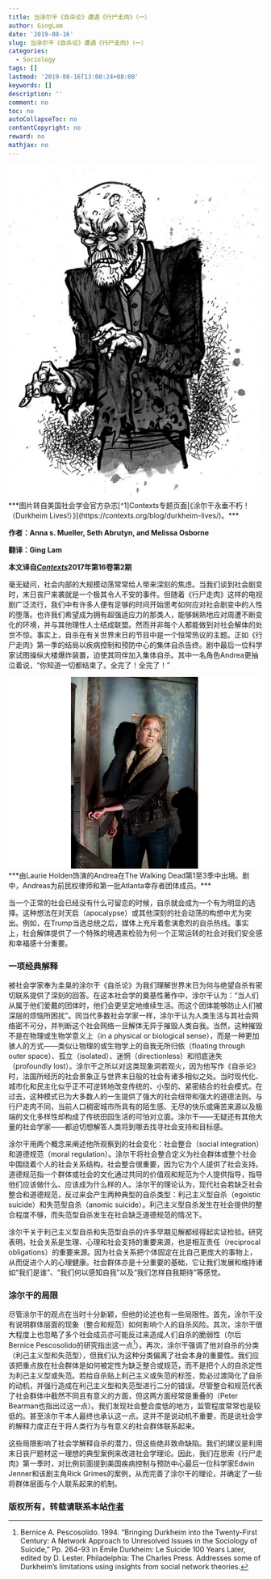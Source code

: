 ```yaml
---
title: 当涂尔干《自杀论》遭遇《行尸走肉》（一）
author: GingLam
date: '2019-08-16'
slug: 当涂尔干《自杀论》遭遇《行尸走肉》（一）
categories:
  - Sociology
tags: []
lastmod: '2019-08-16T13:00:24+08:00'
keywords: []
description: ''
comment: no
toc: no
autoCollapseToc: no
contentCopyright: no
reward: no
mathjax: no
---
```

<div align=center><img src="https://raw.githubusercontent.com/GingLam/Storage/master/zombie9.3-519x680.jpeg"></div>
<div align=center>
</div>
***图片转自美国社会学会官方杂志[^1]Contexts专题页面[《涂尔干永垂不朽！（Durkheim Lives!）》](https://contexts.org/blog/durkheim-lives/)。***

**作者：Anna s. Mueller, Seth Abrutyn, and Melissa Osborne**

**翻译：Ging Lam**

**本文译自[*Contexts*](https://journals.sagepub.com/doi/full/10.1177/1536504217714260)2017年第16卷第2期**

毫无疑问，社会内部的大规模动荡常常给人带来深刻的焦虑。当我们谈到社会剧变时，末日丧尸来袭就是一个极其令人不安的事件。但随着《行尸走肉》这样的电视剧广泛流行，我们中有许多人便有足够的时间开始思考如何应对社会剧变中的人性的堕落。也许我们希望成为拥有超强适应力的那类人，能够娴熟地应对周遭不断变化的环境，并与其他理性人士结成联盟。然而并非每个人都能做到对社会解体的处世不惊。事实上，自杀在有关世界末日的节目中是一个恒常热议的主题。正如《行尸走肉》第一季的结局以疾病控制和预防中心的集体自杀告终。剧中最后一位科学家试图操纵大楼爆炸装置，迫使其同伴加入集体自杀。其中一名角色Andrea更抽泣着说，“你知道一切都结束了。全完了！全完了！”

<!--more-->

<div align=center><img src="https://raw.githubusercontent.com/GingLam/Storage/master/Andrea.jpeg"></div>
<div align=center>
</div>
***由Laurie Holden饰演的Andrea在The Walking Dead第1至3季中出境。剧中，Andreas为前民权律师和第一批Atlanta幸存者团体成员。***

当一个正常的社会已经没有什么可留恋的时候，自杀就会成为一个有为明显的选择。这种想法在对天启（apocalypse）或其他深刻的社会动荡的构想中尤为突出。例如，在Trump当选总统之后，媒体上充斥着愈演愈烈的自杀热线。事实上，社会解体提供了一个特殊的境遇来检验为何一个正常运转的社会对我们安全感和幸福感十分重要。

### 一项经典解释

被社会学家奉为圭臬的涂尔干《自杀论》为我们理解世界末日为何与绝望自杀有密切联系提供了深刻的回答。在这本社会学的奠基性著作中，涂尔干认为：“当人们从属于他们爱戴的团体时，他们会更坚定地维续生活。而这个团体能够防止人们被深层的烦恼所困扰”。同当代多数社会学家一样，涂尔干认为人类生活与其社会网络密不可分，并判断这个社会网络一旦解体无异于摧毁人类自我。当然，这种摧毁不是在物理或生物学意义上（in a physical or biological sense），而是一种更加骇人的方式——类似让物理的或生物学上的自我无所归依（floating through outer space）、孤立（isolated）、迷惘（directionless）和彻底迷失（profoundly lost）。涂尔干之所以对这类现象洞若观火，因为他写作《自杀论》时，法国所经历的社会景象正与世界末日般的社会有诸多相似之处。当时现代化、城市化和民主化似乎正不可逆转地改变传统的、小型的、紧密结合的社会模式。在过去，这种模式已为大多数人的一生提供了强大的社会纽带和强大的道德法则。与行尸走肉不同，当前人口稠密城市所具有的陌生感、无尽的快乐或痛苦来源以及极端的文化多样性却构成了传统田园生活的可怕对立面。涂尔干——无疑还有其他大量的社会学家——都迫切想解答人类将到哪去找寻社会支持和目标感。

涂尔干用两个概念来阐述他所观察到的社会变化：社会整合（social integration）和道德规范（moral regulation）。涂尔干将社会整合定义为社会群体或整个社会中围绕着个人的社会关系结构。社会整合很重要，因为它为个人提供了社会支持。道德规范指一个群体或社会的文化通过共同的价值观和规范为个人提供指导，指导他们应该做什么、应该成为什么样的人。涂尔干的理论认为，现代社会若缺乏社会整合和道德规范，反过来会产生两种典型的自杀类型：利己主义型自杀（egoistic suicide）和失范型自杀（anomic suicide）。利己主义型自杀发生在社会提供的整合程度不够，而失范型自杀发生在社会缺乏道德规范的情况下。

涂尔干关于利己主义型自杀和失范型自杀的许多早期见解都经得起实证检验。研究表明，社会关系是生理、心理和社会支持的重要来源，也是相互责任（reciprocal obligations）的重要来源。因为社会关系把个体固定在比自己更庞大的事物上，从而促进个人的心理健康。社会群体亦是十分重要的基础，它让我们发展和维持诸如“我们是谁”、“我们何以感知自我”以及“我们怎样自我期待”等感觉。

### 涂尔干的局限

尽管涂尔干的观点在当时十分新颖，但他的论述也有一些局限性。首先，涂尔干没有说明群体层面的现象（整合和规范）如何影响个人的自杀风险。其次，涂尔干很大程度上也忽略了多个社会成员亦可能反过来造成人们自杀的脆弱性（尔后Bernice Pescosolido的研究指出这一点[^2]）。再次，涂尔干强调了他对自杀的分类（利己主义型和失范型），但我们认为这种分类偏离了社会本身的重要性。我们应该把重点放在社会群体是如何被定性为缺乏整合或规范，而不是把个人的自杀定性为利己主义型或失范。若给自杀贴上利己主义或失范的标签，势必过渡简化了自杀的动机，并强行造成在利己主义型和失范型进行二分的错误。尽管整合和规范代表了社会群体中截然不同且有意义的方面，但这两方面经常是重叠的（Peter  Bearman也指出过这一点）。我们发现社会整合度低的地方，监管程度常常也是较低的。甚至涂尔干本人最终也承认这一点。这并不是说动机不重要，而是说社会学的解释力度正在于将人类行为与有意义的社会群体联系起来。

这些局限影响了社会学解释自杀的潜力，但这些绝非致命缺陷。我们的建议是利用末日丧尸题材这一理想的典型案例来改进社会学理论。因此，我们在思索《行尸走肉》第一季时，对比例前面提到美国疾病控制与预防中心最后一位科学家Edwin Jenner和该剧主角Rick Grimes的案例，从而完善了涂尔干的理论，并确定了一些将群体层面与个人联系起来的机制。

[^1]: 注意，是官方杂志（official magazine）而不是官方期刊（official journal）。
[^2]: Bernice A. Pescosolido. 1994. “Bringing Durkheim into the Twenty-First Century: A Network Approach to Unresolved Issues in the Sociology of Suicide,” Pp. 264-93 in Émile Durkheim: Le Suicide 100 Years Later, edited by D. Lester. Philadelphia: The Charles Press. Addresses some of Durkheim’s limitations using insights from social network theories.

### 版权所有，转载请联系本站[作者](mailto:linj83@mail2.sysu.edu.cn)

